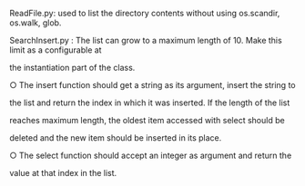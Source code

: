 
ReadFile.py:
used to list the directory contents without using os.scandir, os.walk, glob.

SearchInsert.py :
The list can grow to a maximum length of 10. Make this limit as a configurable at

the instantiation part of the class.

○ The insert function should get a string as its argument, insert the string to

the list and return the index in which it was inserted. If the length of the list

reaches maximum length, the oldest item accessed with select should be

deleted and the new item should be inserted in its place.

○ The select function should accept an integer as argument and return the

value at that index in the list.
